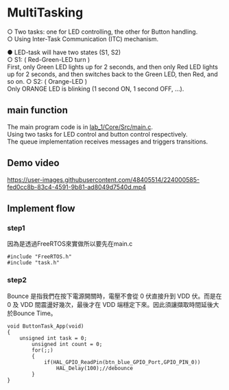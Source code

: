 # MultiTasking
○ Two tasks: one for LED controlling, the other for Button handling.  
○ Using Inter-Task Communication (ITC) mechanism.  

● LED-task will have two states (S1, S2)  
○ S1: ( Red-Green-LED turn )  
First, only Green LED lights up for 2 seconds, and then only Red LED lights up for 2 seconds, and then switches back to the Green LED, then Red, and so on.
○ S2: ( Orange-LED )  
Only ORANGE LED is blinking (1 second ON, 1 second OFF, …).  

## main function
The main program code is in [lab_1/Core/Src/main.c](https://github.com/CCChen19990820/Embedded-System-FreeRTOS-Development/blob/main/lab_1/Core/Src/main.c).  
Using two tasks for LED control and button control respectively.  
The queue implementation receives messages and triggers transitions.  

## Demo video
https://user-images.githubusercontent.com/48405514/224000585-fed0cc8b-83c4-4591-9b81-ad8049d7540d.mp4

## Implement flow

### step1 
因為是透過FreeRTOS來實做所以要先在main.c
```
#include "FreeRTOS.h"
#include "task.h"
```

### step2
Bounce 是指我們在按下電源開關時，電壓不會從 0 伏直接升到 VDD 伏。而是在 0 及 VDD 間震盪好幾次，最後才在 VDD 端穩定下來。因此須讓擷取時間延後大於Bounce Time。
```
void ButtonTask_App(void)
{
	unsigned int task = 0;
		unsigned int count = 0;
		for(;;)
		{
			if(HAL_GPIO_ReadPin(btn_blue_GPIO_Port,GPIO_PIN_0))
				HAL_Delay(100);//debounce
		}
}
```
